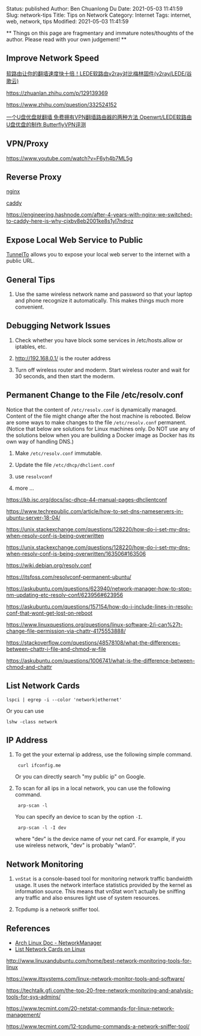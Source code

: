 Status: published
Author: Ben Chuanlong Du
Date: 2021-05-03 11:41:59
Slug: network-tips
Title: Tips on Network
Category: Internet
Tags: internet, web, network, tips
Modified: 2021-05-03 11:41:59

**
Things on this page are fragmentary and immature notes/thoughts of the author. 
Please read with your own judgement!
**


## Improve Network Speed

[软路由让你的翻墙速度快十倍！LEDE软路由v2ray对比梅林固件(v2ray/LEDE/谷歌云)](https://www.youtube.com/watch?v=WqSCkr8DuRI)

https://zhuanlan.zhihu.com/p/129139369

https://www.zhihu.com/question/332524152

[一个U盘优盘就翻墙 免费拥有VPN翻墙路由器的两种方法 Openwrt/LEDE软路由U盘优盘的制作 ButterflyVPN评测](https://www.youtube.com/watch?v=FeRgNwa0eOA)

## VPN/Proxy

https://www.youtube.com/watch?v=F6yh4b7ML5g

## Reverse Proxy 

[nginx](https://github.com/nginx/nginx)

[caddy](https://github.com/caddyserver/caddy)

https://engineering.hashnode.com/after-4-years-with-nginx-we-switched-to-caddy-here-is-why-cjxbv8eb2001ke8s1yl7ndroz

## Expose Local Web Service to Public

[TunnelTo](https://tunnelto.dev/)
allows you to expose your local web server to the internet with a public URL.


## General Tips

1. Use the same wireless network name and password 
    so that your laptop and phone recognize it automatically.
    This makes things much more convenient.

## Debugging Network Issues

1. Check whether you have block some services in /etc/hosts.allow or iptables, etc.

2. http://192.168.0.1/ is the router address

3. Turn off wireless router and moderm. 
    Start wireless router and wait for 30 seconds,
    and then start the moderm.

## Permanent Change to the File /etc/resolv.conf

Notice that the content of `/etc/resolv.conf` is dynamically managed. 
Content of the file might change after the host machine is rebooted. 
Below are some ways to make changes to the file `/etc/resolv.conf` permanent.
(Notice that below are solutions for Linux machines only.
Do NOT use any of the solutions below when you are building a Docker image
as Docker has its own way of handling DNS.)

1. Make `/etc/resolv.conf` immutable. 

2. Update the file `/etc/dhcp/dhclient.conf`

3. use `resolvconf`

4. more ...

https://kb.isc.org/docs/isc-dhcp-44-manual-pages-dhclientconf

https://www.techrepublic.com/article/how-to-set-dns-nameservers-in-ubuntu-server-18-04/

https://unix.stackexchange.com/questions/128220/how-do-i-set-my-dns-when-resolv-conf-is-being-overwritten

https://unix.stackexchange.com/questions/128220/how-do-i-set-my-dns-when-resolv-conf-is-being-overwritten/163506#163506

https://wiki.debian.org/resolv.conf

https://itsfoss.com/resolvconf-permanent-ubuntu/

https://askubuntu.com/questions/623940/network-manager-how-to-stop-nm-updating-etc-resolv-conf/623956#623956

https://askubuntu.com/questions/157154/how-do-i-include-lines-in-resolv-conf-that-wont-get-lost-on-reboot

https://www.linuxquestions.org/questions/linux-software-2/i-can%27t-change-file-permission-via-chattr-4175553888/

https://stackoverflow.com/questions/48578108/what-the-differences-between-chattr-i-file-and-chmod-w-file

https://askubuntu.com/questions/1006741/what-is-the-difference-between-chmod-and-chattr


## List Network Cards 

    lspci | egrep -i --color 'network|ethernet'

Or you can use 

    lshw -class network

## IP Address

1. To get the your external ip address, use the following simple command.

        curl ifconfig.me

    Or you can directly search "my public ip" on Google.

2. To scan for all ips in a local network, you can use the following command.

        arp-scan -l

    You can specify an device to scan by the option `-I`.

        arp-scan -l -I dev

    where "dev" is the device name of your net card. 
    For example, 
    if you use wireless network, "dev" is probably "wlan0".

## Network Monitoring

1. `vnStat` is a console-based tool for monitoring network traffic bandwidth usage. 
    It uses the network interface statistics provided by the kernel as information source. 
    This means that vnStat won't actually be sniffing any traffic 
    and also ensures light use of system resources. 

2. Tcpdump is a network sniffer tool.

## References

- [Arch Linux Doc - NetworkManager](https://wiki.archlinux.org/index.php/NetworkManager)
- [List Network Cards on Linux](https://www.cyberciti.biz/faq/linux-list-network-cards-command/)

http://www.linuxandubuntu.com/home/best-network-monitoring-tools-for-linux

https://www.ittsystems.com/linux-network-monitor-tools-and-software/

https://techtalk.gfi.com/the-top-20-free-network-monitoring-and-analysis-tools-for-sys-admins/

https://www.tecmint.com/20-netstat-commands-for-linux-network-management/

https://www.tecmint.com/12-tcpdump-commands-a-network-sniffer-tool/
